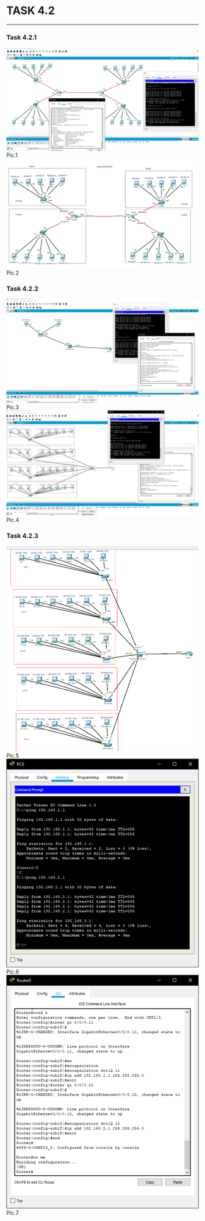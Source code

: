# TASK 4.2 #
------
### Task 4.2.1 ###
![](images/4-2-1.png)
Pic.1
![](images/4-2-2.png)
Pic.2

### Task 4.2.2 ###
![](images/4-2-3.png)
Pic.3
![](images/4-2-4.png)
Pic.4

### Task 4.2.3 ###
![](images/4-2-5.png)
Pic.5
![](images/4-2-6.png)
Pic.6
![](images/4-2-7.png)
Pic.7




